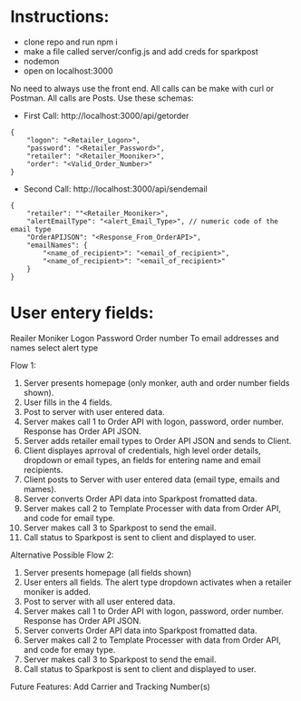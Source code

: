 # Instructions:

- clone repo and run npm i
- make a file called server/config.js and add creds for sparkpost
- nodemon
- open on localhost:3000

No need to always use the front end.  All calls can be make with curl or Postman.  All calls are Posts.  Use these schemas:
- First Call: http://localhost:3000/api/getorder
```
{
    "logon": "<Retailer_Logon>",
    "password": "<Retailer_Password>",
    "retailer": "<Retailer_Mooniker>",
    "order": "<Valid_Order_Number>"
}
```
- Second Call: http://localhost:3000/api/sendemail
```
{
	"retailer": ""<Retailer_Mooniker>",
	"alertEmailType": "<alert_Email_Type>", // numeric code of the email type
	"OrderAPIJSON": "<Response_From_OrderAPI>",
	"emailNames": {
		"<name_of_recipient>": "<email_of_recipient>",
		"<name_of_recipient>": "<email_of_recipient>"
	}
}
```


# User entery fields:
Reailer Moniker
Logon
Password
Order number
To email addresses and names
select alert type


Flow 1:
1) Server presents homepage (only monker, auth and order number fields shown).
2) User fills in the 4 fields.
3) Post to server with user entered data.
4) Server makes call 1 to Order API with logon, password, order number. Response has Order API JSON.
5) Server adds retailer email types to Order API JSON and sends to Client.
6) Client displayes aprroval of credentials, high level order details, dropdown or email types, an fields for entering name and email recipients.
7) Client posts to Server with user entered data (email type, emails and mames).
8) Server converts Order API data into Sparkpost fromatted data.
9) Server makes call 2 to Template Processer with data from Order API, and code for email type.
10) Server makes call 3 to Sparkpost to send the email.
11) Call status to Sparkpost is sent to client and displayed to user.



Alternative Possible Flow 2:
1) Server presents homepage (all fields shown)
2) User enters all fields.  The alert type dropdown activates when a retailer moniker is added.
3) Post to server with all user entered data.
4) Server makes call 1 to Order API with logon, password, order number.  Response has Order API JSON.
5) Server converts Order API data into Sparkpost fromatted data.
6) Server makes call 2 to Template Processer with data from Order API, and code for emay type.
7) Server makes call 3 to Sparkpost to send the email.
8) Call status to Sparkpost is sent to client and displayed to user.

Future Features:
Add Carrier and Tracking Number(s)